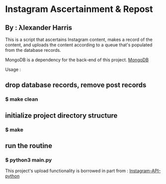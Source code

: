 # Instagram Ascertainment & Repost
## By : λlexander Harris

This is a script that ascertains Instagram content, makes a record of the content, and uploads the content according to a queue that's populated from the database records.

MongoDB is a dependency for the back-end of this project.
[MongoDB](https://github.com/mongodb/mongo)

Usage :
## drop database records, remove post records
### $ make clean

## initialize project directory structure
### $ make

## run the routine
### $ python3 main.py

This project's upload functionality is borrowed in part from :
[Instagram-API-python](https://github.com/LevPasha/Instagram-API-python)
